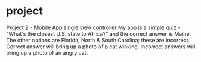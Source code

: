 # project
Project 2 - Mobile App single view controller 
My app is a simple quiz - "What's the closest U.S. state to Africa?" and the correct answer is Maine.  
The other options are Florida, North & South Carolina; these are incorrect. 
Correct answer will bring up a photo of a cat winking. 
Incorrect answers will bring up a photo of an angry cat. 
